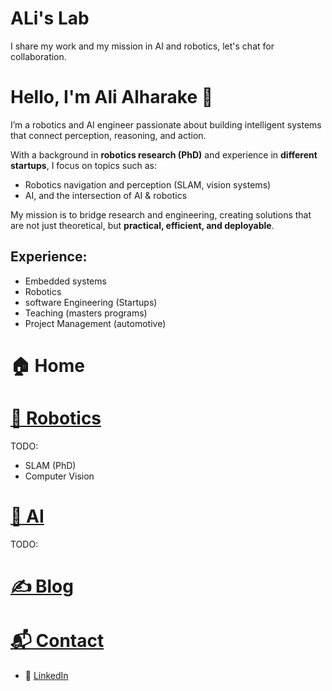 # ALi's Lab

I share my work and my mission in AI and robotics, let's chat for collaboration. 


# Hello, I'm Ali Alharake 👋

I’m a robotics and AI engineer passionate about building intelligent systems that connect perception, reasoning, and action.  

With a background in **robotics research (PhD)** and experience in **different startups**, I focus on topics such as:
- Robotics navigation and perception (SLAM, vision systems)
- AI, and the intersection of AI & robotics 

My mission is to bridge research and engineering, creating solutions that are not just theoretical, but **practical, efficient, and deployable**.  

## Experience: 

- Embedded systems 
- Robotics 
- software Engineering (Startups) 
- Teaching (masters programs)  
- Project Management (automotive) 



# 🏠 Home 



# [🤖 Robotics](Robotics.md) 
TODO: 

- SLAM (PhD) 
- Computer Vision 

# [🧠 AI](AI.md) 
TODO: 

# [✍️ Blog](/blog)


# [📬 Contact](/contact)
- 🔗 [LinkedIn](https://www.linkedin.com/in/ali-alharake-a1807084)




